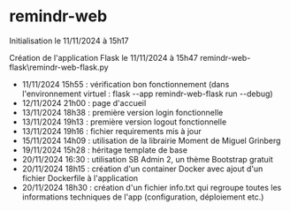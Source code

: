 # remindr-web

Initialisation le 11/11/2024 à 15h17

Création de l'application Flask le 11/11/2024 à 15h47
remindr-web-flask\remindr-web-flask.py

- 11/11/2024 15h55 : vérification bon fonctionnement (dans l'environnement virtuel : flask --app remindr-web-flask run --debug)
- 12/11/2024 21h00 : page d'accueil
- 13/11/2024 18h38 : première version login fonctionnelle
- 13/11/2024 19h13 : première version logout fonctionnelle
- 13/11/2024 19h16 : fichier requirements mis à jour
- 15/11/2024 14h09 : utilisation de la librairie Moment de Miguel Grinberg
- 19/11/2024 15h28 : héritage template de base
- 20/11/2024 16:30 : utilisation SB Admin 2, un thème Bootstrap gratuit
- 20/11/2024 18h15 : création d'un container Docker avec ajout d'un fichier Dockerfile à l'application
- 20/11/2024 18h30 : création d'un fichier info.txt qui regroupe toutes les informations techniques de l'app (configuration, déploiement etc.)